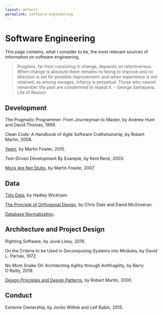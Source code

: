 ```yaml
---
layout: default
permalink: software-engineering
---
```


# Software Engineering

This page contains, what I consider to be, the most relevant sources of information on software engineering.

> Progress, far from consisting in change, depends on retentiveness. When change is absolute there remains no being to improve and no direction is set for possible improvement: and when experience is not retained, as among savages, infancy is perpetual. Those who cannot remember the past are condemned to repeat it. - George Santayana, Life of Reason

## Development

The Pragmatic Programmer: From Journeyman to Master, by Andrew Hunt and David Thomas, 1999.

Clean Code: A Handbook of Agile Software Craftsmanship, by Robert Martin, 2008.

[Yagni](https://martinfowler.com/bliki/Yagni.html), by Martin Fowler, 2015.

Test-Driven Development By Example, by Kent Beck, 2003.

[Mock Are Not Stubs](https://martinfowler.com/articles/mocksArentStubs.html), by Martin Fowler, 2007.

## Data

[Tidy Data](https://vita.had.co.nz/papers/tidy-data.pdf), by Hadley Wickham.

[The Principle of Orthogonal Design](https://web.archive.org/web/20100224075429/http://www.dbdebunk.com/page/page/622331.htm), by Chris Date and David McGoveran.

[Database Normalization](https://en.wikipedia.org/wiki/Database_normalization#Normal_forms).

## Architecture and Project Design

Righting Software, by Juval Löwy, 2019.

On the Criteria to be Used in Decomposing Systems into Modules, by David L. Parnas, 1972.

<!-- Anti-fragile ICT Systems, by Kjell Jørgen Hole, 2016. -->

No More Snake Oil: Architecting Agility through Antifragility, by Barry O'Reilly, 2019.

[Design Principles and Design Patterns](https://fi.ort.edu.uy/innovaportal/file/2032/1/design_principles.pdf), by Robert Martin, 2000.

## Conduct

Extreme Ownership, by Jocko Willink and Leif Babin, 2015.
